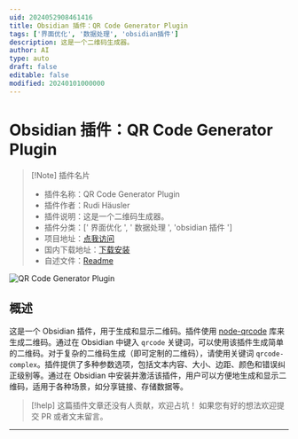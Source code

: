 ```yaml
---
uid: 2024052908461416
title: Obsidian 插件：QR Code Generator Plugin
tags: ['界面优化', '数据处理', 'obsidian插件']
description: 这是一个二维码生成器。
author: AI
type: auto
draft: false
editable: false
modified: 20240101000000
---
```


# Obsidian 插件：QR Code Generator Plugin

> [!Note] 插件名片
> - 插件名称：QR Code Generator Plugin
> - 插件作者：Rudi Häusler
> - 插件说明：这是一个二维码生成器。
> - 插件分类：[' 界面优化 ', ' 数据处理 ', 'obsidian 插件 ']
> - 项目地址：[点我访问](https://github.com/rudimuc/obsidian-qrcode)
> - 国内下载地址：[下载安装](https://pkmer.cn/products/plugin/pluginMarket/?obsidian-qrcode-plugin)
> - 自述文件：[Readme](https://ghproxy.net/https://raw.githubusercontent.com/rudimuc/obsidian-qrcode/main/README.md)

![QR Code Generator Plugin](https://cdn.pkmer.cn/covers/obsidian-qrcode-plugin.png!pkmer)

## 概述

这是一个 Obsidian 插件，用于生成和显示二维码。插件使用 [node-qrcode](https://github.com/soldair/node-qrcode) 库来生成二维码。通过在 Obsidian 中键入 `qrcode` 关键词，可以使用该插件生成简单的二维码。对于复杂的二维码生成（即可定制的二维码），请使用关键词 `qrcode-complex`。插件提供了多种参数选项，包括文本内容、大小、边距、颜色和错误纠正级别等。通过在 Obsidian 中安装并激活该插件，用户可以方便地生成和显示二维码，适用于各种场景，如分享链接、存储数据等。

> [!help]
> 这篇插件文章还没有人贡献，欢迎占坑！
> 如果您有好的想法欢迎提交 PR 或者文末留言。

---



